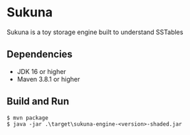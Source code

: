 # Sukuna

Sukuna is a toy storage engine built to understand SSTables

## Dependencies

* JDK 16 or higher
* Maven 3.8.1 or higher

## Build and Run

```
$ mvn package
$ java -jar .\target\sukuna-engine-<version>-shaded.jar
```